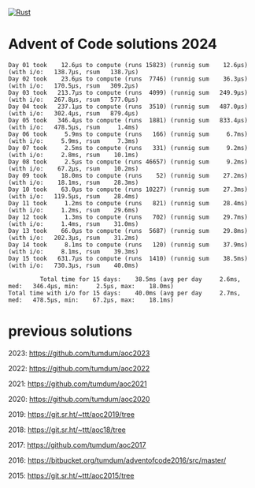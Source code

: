 [![Rust](https://github.com/tumdum/aoc2024/actions/workflows/rust.yml/badge.svg)](https://github.com/tumdum/aoc2024/actions/workflows/rust.yml)

# Advent of Code solutions 2024

```
Day 01 took    12.6µs to compute (runs 15823) (runnig sum    12.6µs) (with i/o:   138.7µs, rsum   138.7µs)
Day 02 took    23.6µs to compute (runs  7746) (runnig sum    36.3µs) (with i/o:   170.5µs, rsum   309.2µs)
Day 03 took   213.7µs to compute (runs  4099) (runnig sum   249.9µs) (with i/o:   267.8µs, rsum   577.0µs)
Day 04 took   237.1µs to compute (runs  3510) (runnig sum   487.0µs) (with i/o:   302.4µs, rsum   879.4µs)
Day 05 took   346.4µs to compute (runs  1881) (runnig sum   833.4µs) (with i/o:   478.5µs, rsum     1.4ms)
Day 06 took     5.9ms to compute (runs   166) (runnig sum     6.7ms) (with i/o:     5.9ms, rsum     7.3ms)
Day 07 took     2.5ms to compute (runs   331) (runnig sum     9.2ms) (with i/o:     2.8ms, rsum    10.1ms)
Day 08 took     2.5µs to compute (runs 46657) (runnig sum     9.2ms) (with i/o:    67.2µs, rsum    10.2ms)
Day 09 took    18.0ms to compute (runs    52) (runnig sum    27.2ms) (with i/o:    18.1ms, rsum    28.3ms)
Day 10 took    63.0µs to compute (runs 10227) (runnig sum    27.3ms) (with i/o:   119.5µs, rsum    28.4ms)
Day 11 took     1.2ms to compute (runs   821) (runnig sum    28.4ms) (with i/o:     1.2ms, rsum    29.6ms)
Day 12 took     1.3ms to compute (runs   702) (runnig sum    29.7ms) (with i/o:     1.4ms, rsum    31.0ms)
Day 13 took    66.0µs to compute (runs  5687) (runnig sum    29.8ms) (with i/o:   202.3µs, rsum    31.2ms)
Day 14 took     8.1ms to compute (runs   120) (runnig sum    37.9ms) (with i/o:     8.1ms, rsum    39.3ms)
Day 15 took   631.7µs to compute (runs  1410) (runnig sum    38.5ms) (with i/o:   730.3µs, rsum    40.0ms)

         Total time for 15 days:    38.5ms (avg per day     2.6ms, med:   346.4µs, min:     2.5µs, max:    18.0ms)
Total time with i/o for 15 days:    40.0ms (avg per day     2.7ms, med:   478.5µs, min:    67.2µs, max:    18.1ms)
```

# previous solutions

2023: https://github.com/tumdum/aoc2023

2022: https://github.com/tumdum/aoc2022

2021: https://github.com/tumdum/aoc2021

2020: https://github.com/tumdum/aoc2020

2019: https://git.sr.ht/~ttt/aoc2019/tree

2018: https://git.sr.ht/~ttt/aoc18/tree

2017: https://github.com/tumdum/aoc2017

2016: https://bitbucket.org/tumdum/adventofcode2016/src/master/

2015: https://git.sr.ht/~ttt/aoc2015/tree
